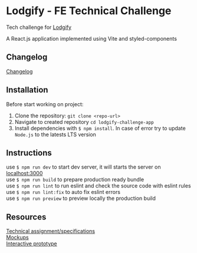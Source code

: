 # Lodgify - FE Technical Challenge

Tech challenge for [Lodgify](https://www.googleadservices.com/pagead/aclk?sa=L&ai=DChcSEwjulKyehuuKAxWZi1AGHRhSBDoYABAAGgJkZw&ae=2&aspm=1&co=1&ase=5&gclid=CjwKCAiAp4O8BhAkEiwAqv2UqDIGfcmwTEJnfOlNrYYAIxgeg-E4sWKM0fB7ow5xOyYPhlaclaJPyxoCySQQAvD_BwE&ei=SwSBZ8uUIcaAhbIPru3XkQc&ohost=www.google.com&cid=CAESV-D23E38ewL9DhT1KIP-0GXwyrT6Lxpj-VTZm5ZqOAD-I1YOmv0eqfPi61eMpnC720lm_F83jsExJ9kyMjsjBYHdA0jxHeP06jTWUs_W9alGmcHmgJgkUA&sig=AOD64_3U9TjNvJcU9MBCbObjaj4VvzDJ_A&q&sqi=2&adurl&ved=2ahUKEwiL5qaehuuKAxVGQEEAHa72NXIQ0Qx6BAgLEAE)

A React.js application implemented using Vite and styled-components

## Changelog

[Changelog](https://github.com/shabanovd97/lodgify-challenge-app/blob/develop/CHANGELOG.md)

## Installation

Before start working on project:

1. Clone the repository: `git clone <repo-url>`
2. Navigate to created repository `cd lodgify-challenge-app`
3. Install dependencies with `$ npm install`. In case of error try to update `Node.js` to the latests LTS version

## Instructions

use `$ npm run dev` to start dev server, it will starts the server on [localhost:3000](http://localhost:3000/)\
use `$ npm run build` to prepare production ready bundle\
use `$ npm run lint` to run eslint and check the source code with eslint rules\
use `$ npm run lint:fix` to auto fix eslint errors\
use `$ npm run preview` to preview locally the production build

## Resources

[Technical assignment/specifications](https://lodgify.notion.site/Lodgify-FE-Technical-Challenge-65599fbea9d9436794e12f62d6542c3b)\
[Mockups](https://www.figma.com/file/0HPjyMf6r4ljGKGe4RgqZ3/Accordion-Challenge?type=design&node-id=80-312&mode=design&t=BcB4CjJ60KTM3CSE-0)\
[Interactive prototype](https://www.figma.com/proto/0HPjyMf6r4ljGKGe4RgqZ3/Accordion-Challenge?page-id=0:1&node-id=80:312&viewport=241,48,0.19&scaling=min-zoom)
